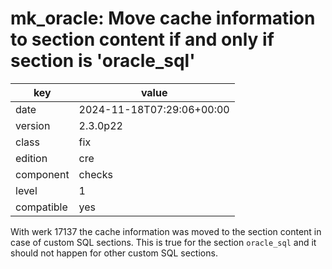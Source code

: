 [//]: # (werk v2)
# mk_oracle: Move cache information to section content if and only if section is 'oracle_sql'

key        | value
---------- | ---
date       | 2024-11-18T07:29:06+00:00
version    | 2.3.0p22
class      | fix
edition    | cre
component  | checks
level      | 1
compatible | yes

With werk 17137 the cache information was moved to the section content in case of custom SQL
sections. This is true for the section `oracle_sql` and it should not happen for other custom SQL
sections.
